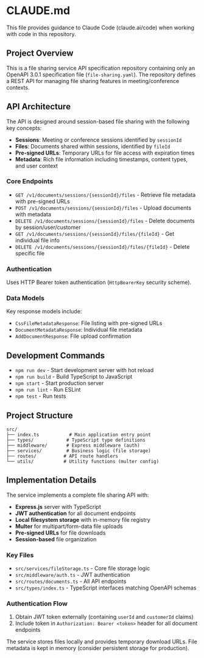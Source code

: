 # CLAUDE.md

This file provides guidance to Claude Code (claude.ai/code) when working with code in this repository.

## Project Overview

This is a file sharing service API specification repository containing only an OpenAPI 3.0.1 specification file (`file-sharing.yaml`). The repository defines a REST API for managing file sharing features in meeting/conference contexts.

## API Architecture

The API is designed around session-based file sharing with the following key concepts:

- **Sessions**: Meeting or conference sessions identified by `sessionId`
- **Files**: Documents shared within sessions, identified by `fileId`
- **Pre-signed URLs**: Temporary URLs for file access with expiration times
- **Metadata**: Rich file information including timestamps, content types, and user context

### Core Endpoints

- `GET /v1/documents/sessions/{sessionId}/files` - Retrieve file metadata with pre-signed URLs
- `POST /v1/documents/sessions/{sessionId}/files` - Upload documents with metadata
- `DELETE /v1/documents/sessions/{sessionId}/files` - Delete documents by session/user/customer
- `GET /v1/documents/sessions/{sessionId}/files/{fileId}` - Get individual file info
- `DELETE /v1/documents/sessions/{sessionId}/files/{fileId}` - Delete specific file

### Authentication

Uses HTTP Bearer token authentication (`HttpBearerKey` security scheme).

### Data Models

Key response models include:
- `CssFileMetadataResponse`: File listing with pre-signed URLs
- `DocumentMetadataResponse`: Individual file metadata
- `AddDocumentResponse`: File upload confirmation

## Development Commands

- `npm run dev` - Start development server with hot reload
- `npm run build` - Build TypeScript to JavaScript
- `npm start` - Start production server
- `npm run lint` - Run ESLint
- `npm test` - Run tests

## Project Structure

```
src/
├── index.ts           # Main application entry point
├── types/            # TypeScript type definitions
├── middleware/       # Express middleware (auth)
├── services/         # Business logic (file storage)
├── routes/          # API route handlers
└── utils/           # Utility functions (multer config)
```

## Implementation Details

The service implements a complete file sharing API with:

- **Express.js** server with TypeScript
- **JWT authentication** for all document endpoints
- **Local filesystem storage** with in-memory file registry
- **Multer** for multipart/form-data file uploads
- **Pre-signed URLs** for file downloads
- **Session-based** file organization

### Key Files

- `src/services/fileStorage.ts` - Core file storage logic
- `src/middleware/auth.ts` - JWT authentication
- `src/routes/documents.ts` - All API endpoints
- `src/types/index.ts` - TypeScript interfaces matching OpenAPI schemas

### Authentication Flow

1. Obtain JWT token externally (containing `userId` and `customerId` claims)
2. Include token in `Authorization: Bearer <token>` header for all document endpoints

The service stores files locally and provides temporary download URLs. File metadata is kept in memory (consider persistent storage for production).